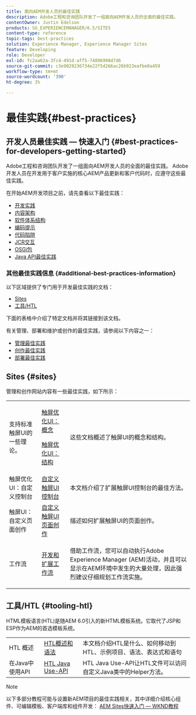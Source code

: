 ```yaml
---
title: 面向AEM开发人员的最佳实践
description: Adobe工程和咨询团队开发了一组面向AEM开发人员的全面的最佳实践。
contentOwner: Justin Edelson
products: SG_EXPERIENCEMANAGER/6.5/SITES
content-type: reference
topic-tags: best-practices
solution: Experience Manager, Experience Manager Sites
feature: Developing
role: Developer
exl-id: fc2aa62a-3fc4-491d-aff5-74896998d7d6
source-git-commit: c3e9029236734e22f5d266ac26b923eafbe0a459
workflow-type: tm+mt
source-wordcount: '390'
ht-degree: 3%

---
```


# 最佳实践{#best-practices}

## 开发人员最佳实践 — 快速入门 {#best-practices-for-developers-getting-started}

Adobe工程和咨询团队开发了一组面向AEM开发人员的全面的最佳实践。 Adobe开发人员在开发用于客户实施的核心AEM产品更新和客户代码时，应遵守这些最佳实践。

在开始AEM开发项目之前，请先查看以下最佳实践：

* [开发实践](/help/sites-developing/development-practices.md)
* [内容架构](/help/sites-developing/content-architecture.md)
* [软件体系结构](/help/sites-developing/software-architecture.md)
* [编码提示](/help/sites-developing/coding-tips.md)
* [代码陷阱](/help/sites-developing/code-pitfalls.md)
* [JCR交互](/help/sites-developing/jcr-integration.md)
* [OSGi包](/help/sites-developing/osgi-bundles.md)
* [Java API最佳实践](https://experienceleague.adobe.com/docs/experience-manager-learn/foundation/development/understand-java-api-best-practices.html)

### 其他最佳实践信息 {#additional-best-practices-information}

以下区域提供了专门用于开发最佳实践的文档：

* [Sites](#sites)
* [工具/HTL](#tooling-htl)

下面的表格中介绍了特定文档并将其链接到该文档。

有关管理、部署和维护或创作的最佳实践，请参阅以下内容之一：

* [管理最佳实践](/help/sites-administering/administer-best-practices.md)
* [创作最佳实践](/help/sites-authoring/best-practices.md)
* [部署最佳实践](/help/sites-deploying/best-practices.md)

## Sites {#sites}

管理和创作网站内容有一些最佳实践，如下所示：

<table>
 <tbody>
  <tr>
   <td>支持标准触屏UI的一些理论。</td>
   <td><p><a href="/help/sites-developing/touch-ui-concepts.md">触屏优化UI：概念</a></p> <p><a href="/help/sites-developing/touch-ui-structure.md">触屏优化UI：结构</a></p> </td>
   <td>这些文档概述了触屏UI的概念和结构。</td>
  </tr>
  <tr>
   <td>触屏优化UI：自定义控制台 </td>
   <td><a href="/help/sites-developing/customizing-consoles-touch.md">自定义触屏UI控制台</a></td>
   <td>本文档介绍了扩展触屏UI控制台的最佳方法。</td>
  </tr>
  <tr>
   <td>触屏UI：自定义页面创作</td>
   <td><a href="/help/sites-developing/customizing-page-authoring-touch.md">自定义触屏UI页面创作</a></td>
   <td>描述如何扩展触屏UI的页面创作。</td>
  </tr>
  <tr>
   <td>工作流</td>
   <td><a href="/help/sites-developing/workflows-best-practices.md">开发和扩展工作流</a></td>
   <td><p>借助工作流，您可以自动执行Adobe Experience Manager (AEM)活动，并且可以显示在AEM环境中发生的大量处理，因此强烈建议仔细规划工作流实施。</p> </td>
  </tr>
 </tbody>
</table>

## 工具/HTL {#tooling-htl}

HTML模板语言(HTL)是随AEM 6.0引入的新HTML模板系统。它取代了JSP和ESP作为AEM的首选模板系统。

|  |  |  |
|---|---|---|
| HTL 概述 | [HTL概述和语法](https://experienceleague.adobe.com/docs/experience-manager-htl/content/overview.html) | 本文档介绍HTL是什么、如何移动到HTL、示例项目、语法、表达式和语句 |
| 在Java中使用API | [HTL Java Use-API](https://helpx.adobe.com/experience-manager/htl/using/use-api.html) | HTL Java Use-API让HTL文件可以访问自定义Java类中的Helper方法。 |

>[!NOTE]
>
>以下多部分教程可能与设置新AEM项目的最佳实践相关，其中详细介绍核心组件、可编辑模板、客户端库和组件开发：
>[AEM Sites快速入门 — WKND教程](https://helpx.adobe.com/experience-manager/kt/sites/using/getting-started-wknd-tutorial-develop.html)
